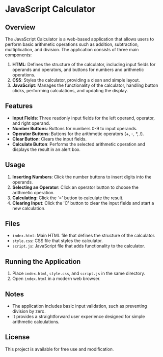 # JavaScript Calculator

## Overview

The JavaScript Calculator is a web-based application that allows users to perform basic arithmetic operations such as addition, subtraction, multiplication, and division. The application consists of three main components:

1. **HTML**: Defines the structure of the calculator, including input fields for operands and operators, and buttons for numbers and arithmetic operations.
2. **CSS**: Styles the calculator, providing a clean and simple layout.
3. **JavaScript**: Manages the functionality of the calculator, handling button clicks, performing calculations, and updating the display.

## Features

- **Input Fields**: Three readonly input fields for the left operand, operator, and right operand.
- **Number Buttons**: Buttons for numbers 0-9 to input operands.
- **Operator Buttons**: Buttons for the arithmetic operators (+, -, *, /).
- **Clear Button**: Clears the input fields.
- **Calculate Button**: Performs the selected arithmetic operation and displays the result in an alert box.

## Usage

1. **Inserting Numbers**: Click the number buttons to insert digits into the operands.
2. **Selecting an Operator**: Click an operator button to choose the arithmetic operation.
3. **Calculating**: Click the '=' button to calculate the result.
4. **Clearing Input**: Click the 'C' button to clear the input fields and start a new calculation.

## Files

- `index.html`: Main HTML file that defines the structure of the calculator.
- `style.css`: CSS file that styles the calculator.
- `script.js`: JavaScript file that adds functionality to the calculator.

## Running the Application

1. Place `index.html`, `style.css`, and `script.js` in the same directory.
2. Open `index.html` in a modern web browser.

## Notes

- The application includes basic input validation, such as preventing division by zero.
- It provides a straightforward user experience designed for simple arithmetic calculations.

## License

This project is available for free use and modification.

